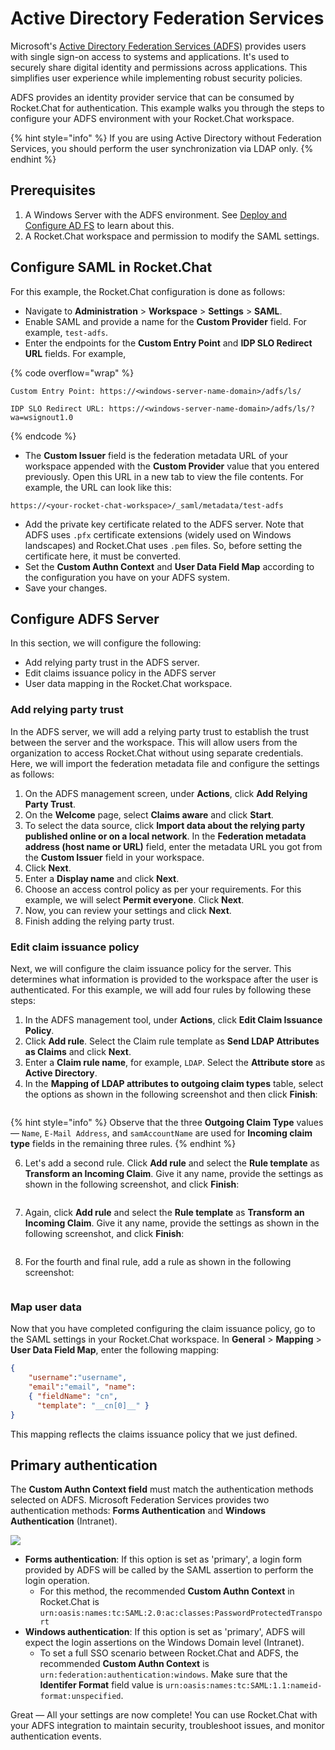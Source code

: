 # Active Directory Federation Services

Microsoft's [Active Directory Federation Services (ADFS)](https://learn.microsoft.com/en-us/windows-server/identity/ad-fs/ad-fs-overview) provides users with single sign-on access to systems and applications. It's used to securely share digital identity and permissions across applications. This simplifies user experience while implementing robust security policies.

ADFS provides an identity provider service that can be consumed by Rocket.Chat for authentication. This example walks you through the steps to configure your ADFS environment with your Rocket.Chat workspace.

{% hint style="info" %}
If you are using Active Directory without Federation Services, you should perform the user synchronization via LDAP only.
{% endhint %}

## Prerequisites

1. A Windows Server with the ADFS environment. See [Deploy and Configure AD FS](https://learn.microsoft.com/en-us/previous-versions/dynamicscrm-2016/deployment-administrators-guide/gg188612\(v=crm.8\)) to learn about this.
2. A Rocket.Chat workspace and permission to modify the SAML settings.

## Configure SAML in Rocket.Chat

For this example, the Rocket.Chat configuration is done as follows:

* Navigate to **Administration** > **Workspace** > **Settings** > **SAML**.
* Enable SAML and provide a name for the **Custom Provider** field. For example, `test-adfs`.
* Enter the endpoints for the **Custom Entry Point** and **IDP SLO Redirect URL** fields. For example,

{% code overflow="wrap" %}
```
Custom Entry Point: https://<windows-server-name-domain>/adfs/ls/

IDP SLO Redirect URL: https://<windows-server-name-domain>/adfs/ls/?wa=wsignout1.0
```
{% endcode %}

* The **Custom Issuer** field is the federation metadata URL of your workspace appended with the **Custom Provider** value that you entered previously. Open this URL in a new tab to view the file contents. For example, the URL can look like this:

```
https://<your-rocket-chat-workspace>/_saml/metadata/test-adfs
```

* Add the private key certificate related to the ADFS server. Note that ADFS uses `.pfx` certificate extensions (widely used on Windows landscapes) and Rocket.Chat uses `.pem` files. So, before setting the certificate here, it must be converted.
* Set the **Custom Authn Context** and **User Data Field Map** according to the configuration you have on your ADFS system.
* Save your changes.

## Configure ADFS Server

In this section, we will configure the following:

* Add relying party trust in the ADFS server.
* Edit claims issuance policy in the ADFS server
* User data mapping in the Rocket.Chat workspace.

### Add relying party trust

In the ADFS server, we will add a relying party trust to establish the trust between the server and the workspace. This will allow users from the organization to access Rocket.Chat without using separate credentials. Here, we will import the federation metadata file and configure the settings as follows:

1. On the ADFS management screen, under **Actions**, click **Add Relying Party Trust**.
2. On the **Welcome** page, select **Claims aware** and click **Start**.
3. To select the data source, click **Import data about the relying party published online or on a local network**. In the **Federation metadata address (host name or URL)** field, enter the metadata URL you got from the **Custom Issuer** field in your workspace.&#x20;
4. Click **Next**.
5. Enter a **Display name** and click **Next**.
6. Choose an access control policy as per your requirements. For this example, we will select **Permit everyone**. Click **Next**.
7. Now, you can review your settings and click **Next**.
8. Finish adding the relying party trust.

### Edit claim issuance policy

Next, we will configure the claim issuance policy for the server. This determines what information is provided to the workspace after the user is authenticated. For this example, we will add four rules by following these steps:

1. In the ADFS management tool, under **Actions**, click **Edit Claim Issuance Policy**.
2. Click **Add rule**. Select the Claim rule template as **Send LDAP Attributes as Claims** and click **Next**.
3. Enter a **Claim rule name**, for example, `LDAP`. Select the **Attribute store** as **Active Directory**.
4. In the **Mapping of LDAP attributes to outgoing claim types** table, select the options as shown in the following screenshot and then click **Finish**:

<figure><img src="../../../.gitbook/assets/image (275).png" alt=""><figcaption></figcaption></figure>

{% hint style="info" %}
Observe that the three **Outgoing Claim Type** values — `Name`, `E-Mail Address`, and `samAccountName` are used for **Incoming claim type** fields in the remaining three rules.
{% endhint %}

6. Let's add a second rule. Click **Add rule** and select the **Rule template** as **Transform an Incoming Claim**. Give it any name, provide the settings as shown in the following screenshot, and click **Finish**:

<figure><img src="../../../.gitbook/assets/image (400).png" alt=""><figcaption></figcaption></figure>

7. Again, click **Add rule** and select the **Rule template** as **Transform an Incoming Claim**. Give it any name, provide the settings as shown in the following screenshot, and click **Finish**:

<figure><img src="../../../.gitbook/assets/image (408).png" alt=""><figcaption></figcaption></figure>

8. For the fourth and final rule, add a rule as shown in the following screenshot:

<figure><img src="../../../.gitbook/assets/image (427).png" alt=""><figcaption></figcaption></figure>

### Map user data

Now that you have completed configuring the claim issuance policy, go to the SAML settings in your Rocket.Chat workspace. In **General** > **Mapping** > **User Data Field Map**, enter the following mapping:

```json
{ 
    "username":"username", 
    "email":"email", "name": 
    { "fieldName": "cn", 
      "template": "__cn[0]__" }
}
```

This mapping reflects the claims issuance policy that we just defined.

## Primary authentication

The **Custom Authn Context field** must match the authentication methods selected on ADFS. Microsoft Federation Services provides two authentication methods: **Forms Authentication** and **Windows Authentication** (Intranet).

![](<../../../.gitbook/assets/adfs\_1 (1).png>)

* **Forms authentication**: If this option is set as 'primary', a login form provided by ADFS will be called by the SAML assertion to perform the login operation.&#x20;
  * For this method, the recommended **Custom Authn Context** in Rocket.Chat is `urn:oasis:names:tc:SAML:2.0:ac:classes:PasswordProtectedTransport`
* **Windows authentication**: If this option is set as 'primary', ADFS will expect the login assertions on the Windows Domain level (Intranet).&#x20;
  * To set a full SSO scenario between Rocket.Chat and ADFS, the recommended **Custom Authn Context** is `urn:federation:authentication:windows`. Make sure that the **Identifer Format** field value is `urn:oasis:names:tc:SAML:1.1:nameid-format:unspecified`.

Great — All your settings are now complete! You can use Rocket.Chat with your ADFS integration to maintain security, troubleshoot issues, and monitor authentication events.
